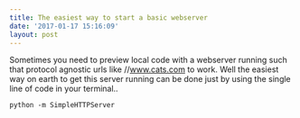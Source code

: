 ```yaml
---
title: The easiest way to start a basic webserver
date: '2017-01-17 15:16:09'
layout: post
---
```

Sometimes you need to preview local code with a webserver running such that protocol agnostic urls like //www.cats.com to work. Well the easiest way on earth to get this server running can be done just by using the single line of code in your terminal..

`python -m SimpleHTTPServer`